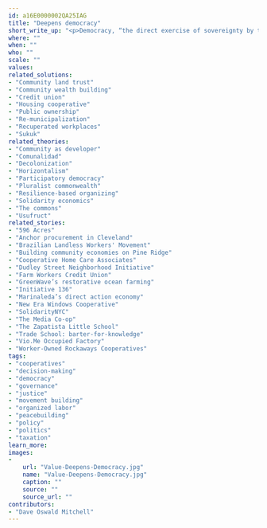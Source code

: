```yaml
---
id: a16E0000002QA25IAG
title: "Deepens democracy"
short_write_up: "<p>Democracy, “the direct exercise of sovereignty by the people themselves” (Fotopoulos), is not a new idea. As much as anything else, human history is the story of groups of people trying to put democracy into practice; still today, the liberatory potential of true democracy continues to shine as a beacon for popular struggles worldwide. Whether it’s workers organizing to take over a shuttered factory, landless peasants squatting and farming on fallow land, or a neighborhood assembly deciding how their share of the city budget will be allocated, people are working together in countless ways to bring about a truly democratic world. The solutions that most deepen democracy are those that provide meaningful opportunities for people to participate — individually and in concert with others — in setting the course of their own lives.</p>"
where: ""
when: ""
who: ""
scale: ""
values:
related_solutions:
- "Community land trust"
- "Community wealth building"
- "Credit union"
- "Housing cooperative"
- "Public ownership"
- "Re-municipalization"
- "Recuperated workplaces"
- "Sukuk"
related_theories:
- "Community as developer"
- "Comunalidad"
- "Decolonization"
- "Horizontalism"
- "Participatory democracy"
- "Pluralist commonwealth"
- "Resilience-based organizing"
- "Solidarity economics"
- "The commons"
- "Usufruct"
related_stories:
- "596 Acres"
- "Anchor procurement in Cleveland"
- "Brazilian Landless Workers' Movement"
- "Building community economies on Pine Ridge"
- "Cooperative Home Care Associates"
- "Dudley Street Neighborhood Initiative"
- "Farm Workers Credit Union"
- "GreenWave’s restorative ocean farming"
- "Initiative 136"
- "Marinaleda’s direct action economy"
- "New Era Windows Cooperative"
- "SolidarityNYC"
- "The Media Co-op"
- "The Zapatista Little School"
- "Trade School: barter-for-knowledge"
- "Vio.Me Occupied Factory"
- "Worker-Owned Rockaways Cooperatives"
tags:
- "cooperatives"
- "decision-making"
- "democracy"
- "governance"
- "justice"
- "movement building"
- "organized labor"
- "peacebuilding"
- "policy"
- "politics"
- "taxation"
learn_more:
images:
-
    url: "Value-Deepens-Democracy.jpg"
    name: "Value-Deepens-Democracy.jpg"
    caption: ""
    source: ""
    source_url: ""
contributors:
- "Dave Oswald Mitchell"
---
```

